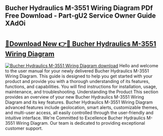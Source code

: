 ## Bucher Hydraulics M-3551 Wiring Diagram PDf Free Download - Part-gU2 Service Owner Guide XAdOi

# <h2><a href="http://dfjm9b.blite.top/?on=Bucher+Hydraulics+M-3551+Wiring+Diagram">🔗Download New 👉🔴 Bucher Hydraulics M-3551 Wiring Diagram</a></h2>

[![Bucher Hydraulics M-3551 Wiring Diagram download](https://i.imgur.com/lujVjoI.png)](http://dfjm9b.blite.top/?on=Bucher+Hydraulics+M-3551+Wiring+Diagram)
Hello and welcome to the user manual for your newly delivered Bucher Hydraulics M-3551 Wiring Diagram. This guide is designed to help you get started with your product and provide you with a thorough understanding of its features, functions, and capabilities. You will find instructions for installation, usage, maintenance, and troubleshooting. Understanding the Product This section provides an overview of your new Bucher Hydraulics M-3551 Wiring Diagram and its key features. Bucher Hydraulics M-3551 Wiring Diagram advanced features include geolocation, smart alerts, customizable themes, and multi-user access, all easily controlled through the user-friendly and intuitive interface. We're Committed to Excellence Bucher Hydraulics M-3551 Wiring Diagram. Our team is dedicated to providing exceptional customer support.
